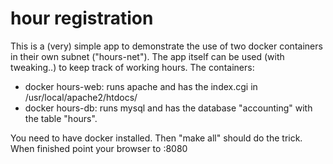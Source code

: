 # hour registration
This is a (very) simple app to demonstrate the use of two docker containers in their own subnet ("hours-net").
The app itself can be used (with tweaking..) to keep track of working hours.
The containers:
* docker hours-web: runs apache and has the index.cgi in /usr/local/apache2/htdocs/
* docker hours-db: runs mysql and has the database "accounting" with the table "hours".

You need to have docker installed.
Then "make all" should do the trick. When finished point your browser to <IP>:8080

